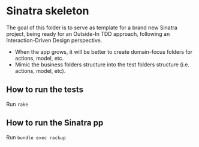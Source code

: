# Sinatra skeleton

The goal of this folder is to serve as template for a brand new Sinatra project, being ready for an Outside-In TDD approach, following an Interaction-Driven Design perspective.

* When the app grows, it will be better to create domain-focus folders for actions, model, etc.
* Mimic the business folders structure into the test folders structure (i.e. actions, model, etc).

## How to run the tests
Run `rake`

## How to run the Sinatra pp
Run `bundle exec rackup`